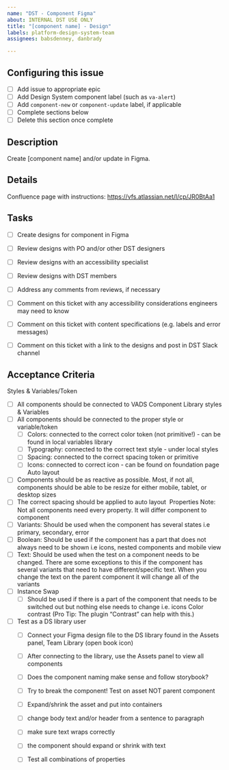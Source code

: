 ```yaml
---
name: "DST - Component Figma"
about: INTERNAL DST USE ONLY
title: "[component name] - Design"
labels: platform-design-system-team
assignees: babsdenney, danbrady

---
```


## Configuring this issue
- [ ] Add issue to appropriate epic
- [ ] Add Design System component label (such as `va-alert`)
- [ ] Add `component-new` or `component-update` label, if applicable
- [ ] Complete sections below
- [ ] Delete this section once complete

## Description
Create [component name] and/or update in Figma. 


## Details
Confluence page with instructions: https://vfs.atlassian.net/l/cp/JR0BtAa1


## Tasks
- [ ] Create designs for component in Figma
- [ ] Review designs with PO and/or other DST designers
- [ ] Review designs with an accessibility specialist
- [ ] Review designs with DST members 
- [ ] Address any comments from reviews, if necessary
- [ ] Comment on this ticket with any accessibility considerations engineers may need to know
- [ ] Comment on this ticket with content specifications (e.g. labels and error messages)
- [ ] Comment on this ticket with a link to the designs and post in DST Slack channel


## Acceptance Criteria
Styles & Variables/Token 
- [ ] All components should be connected to VADS Component Library styles & Variables 
- [ ] All components should be connected to the proper style or variable/token 
    - [ ] Colors: connected to the correct color token (not primitive!) - can be found in local variables library 
    - [ ] Typography: connected to the correct text style - under local styles
    - [ ] Spacing: connected to the correct spacing token or primitive 
    - [ ] Icons: connected to correct icon - can be found on foundation page 
Auto layout
- [ ] Components should be as reactive as possible. Most, if not all, components should be able to be resize for either mobile, tablet, or desktop sizes 
- [ ] The correct spacing should be applied to auto layout 
Properties
Note: Not all components need every property. It will differ component to component 
- [ ] Variants: Should be used when the component has several states i.e primary, secondary, error 
- [ ] Boolean: Should be used if the component has a part that does not always need to be shown i.e icons, nested components and mobile view
- [ ] Text: Should be used when the test on a component needs to be changed. There are some exceptions to this if the component has several variants that need to have different/specific text. When you change the text on the parent component it will change all of the variants 
- [ ] Instance Swap 
    - [ ] Should be used if there is a part of the component that needs to be switched out but nothing else needs to change i.e. icons Color contrast (Pro Tip: The plugin “Contrast” can help with this.)
- [ ] Test as a DS library user 
    - [ ] Connect your Figma design file to the DS library found in the Assets panel, Team Library (open book icon)
    - [ ] After connecting to the library, use the Assets panel to view all components
    - [ ] Does the component naming make sense and follow storybook?
    - [ ] Try to break the component! Test on asset NOT parent component 
    - [ ] Expand/shrink the asset and put into containers 
    - [ ]  change body text and/or header from a sentence to paragraph
    - [ ]  make sure text wraps correctly
    - [ ] the component should expand or shrink with text 
    - [ ]  Test all combinations of properties 



